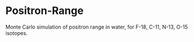 # Positron-Range
Monte Carlo simulation of positron range in water, for F-18, C-11, N-13, O-15 isotopes.
